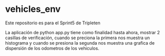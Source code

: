 # vehicles_env

Este repositorio es para el Sprint5 de Tripleten

La aplicación de python app.py tiene como finalidad hasta ahora, mostrar 2 casillas de verificación, cuando se preciona la primera nos muestra un histograma y cuando se presiona la segunda nos muestra una grafica de dispersión de los odometros de los vehiculos.
